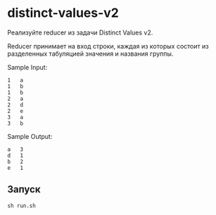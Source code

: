 # distinct-values-v2
Реализуйте reducer из задачи Distinct Values v2.

Reducer принимает на вход строки, каждая из которых состоит из разделенных табуляцией значения и названия группы.

Sample Input:

```
1	a
1	b
1	b
2	a
2	d
2	e
3	a
3	b
```

Sample Output:

```
a	3
d	1
b	2
e	1
```

## Запуск
```
sh run.sh
```
